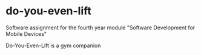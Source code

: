 # do-you-even-lift

Software assignment for the fourth year module "Software Development for Mobile Devices"

Do-You-Even-Lift is a gym companion

